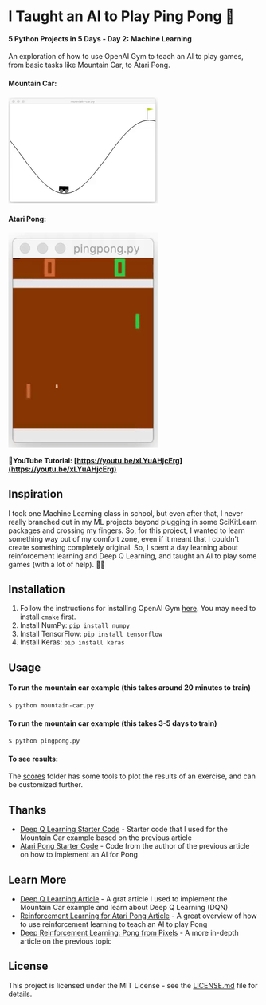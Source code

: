 # I Taught an AI to Play Ping Pong 🏓
#### 5 Python Projects in 5 Days - Day 2: Machine Learning

An exploration of how to use OpenAI Gym to teach an AI to play games, from basic tasks like Mountain Car, to Atari Pong.

#### Mountain Car:
![mountain car](/2_ml/car.gif)

#### Atari Pong:
![mountain car](/2_ml/pong.gif)

**📸YouTube Tutorial: [https://youtu.be/xLYuAHjcErg](https://youtu.be/xLYuAHjcErg)**

## Inspiration
I took one Machine Learning class in school, but even after that, I never really branched out in my ML projects beyond plugging in some SciKitLearn packages and crossing my fingers. So, for this project, I wanted to learn something way out of my comfort zone, even if it meant that I couldn't create something completely original. So, I spent a day learning about reinforcement learning and Deep Q Learning, and taught an AI to play some games (with a lot of help). 🙏🏾

## Installation
1. Follow the instructions for installing OpenAI Gym [here](https://gym.openai.com/docs). You may need to install `cmake` first.
2. Install NumPy: `pip install numpy`
3. Install TensorFlow: `pip install tensorflow`
4. Install Keras: `pip install keras`

## Usage
#### To run the mountain car example (this takes around 20 minutes to train)
    $ python mountain-car.py

#### To run the mountain car example (this takes 3-5 days to train)
    $ python pingpong.py

#### To see results:
The [scores](/2_ml/scores/score_logger.py) folder has some tools to plot the results of an exercise, and can be customized further.

## Thanks

* [Deep Q Learning Starter Code](https://github.com/gsurma/cartpole) - Starter code that I used for the Mountain Car example based on the previous article
* [Atari Pong Starter Code](https://github.com/dhruvp/atari-pong) - Code from the author of the previous article on how to implement an AI for Pong

## Learn More

* [Deep Q Learning Article](https://keon.github.io/deep-q-learning/) - A grat article I used to implement the Mountain Car example and learn about Deep Q Learning (DQN)
* [Reinforcement Learning for Atari Pong Article](https://medium.com/@dhruvp/how-to-write-a-neural-network-to-play-pong-from-scratch-956b57d4f6e0) - A great overview of how to use reinforcement learning to teach an AI to play Pong
* [Deep Reinforcement Learning: Pong from Pixels](http://karpathy.github.io/2016/05/31/rl/) - A more in-depth article on the previous topic

## License

This project is licensed under the MIT License - see the [LICENSE.md](https://github.com/harshibar/5-python-projects/blob/master/LICENSE) file for details.